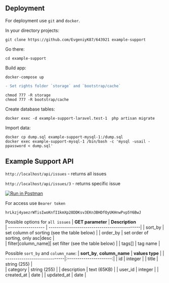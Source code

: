 ## Deployment
For deployment use `git` and `docker`.

In your directory projects:
```
git clone https://github.com/EvgeniyK87/643921 example-support
```
Go there:
```
cd example-support
```
Build app:
```
docker-compose up
```
```diff
- Set rights folder `storage` and `bootstrap/cache`
```
```
chmod 777 -R storage
chmod 777 -R bootstrap/cache
```
Create database tables:
```
docker exec -d example-support-laravel.test-1  php artisan migrate
```
Import data:
```
docker cp dump.sql example-support-mysql-1:/dump.sql
docker exec example-support-mysql-1 /bin/bash -c 'mysql -usail -ppassword < dump.sql'
```

## Example Support API


`http://localhost/api/issues` - returns all issues

`http://localhost/api/issues/3` - returns specific issue 


[![Run in Postman](https://run.pstmn.io/button.svg)](https://god.gw.postman.com/run-collection/20879151-be71563b-1df1-4aac-8e79-13c70ff486c7?action=collection%2Ffork&collection-url=entityId%3D20879151-be71563b-1df1-4aac-8e79-13c70ff486c7%26entityType%3Dcollection%26workspaceId%3D90684aef-822b-4f2a-90c4-6d995817a93e)

For access use `Bearer token`
```
hrLkzj4yaezrWTisIwoKnfI1kmXp28DDKsv3EKn3BHDfOyUKHnwPvp5Y6BwJ
```

Possible options for `all issues`
| **GET parameter**  | **Description**                                    
| ------------------ | ---------------------------------------------| 
| sort_by            | set column of sorting (see the table below) | 
| order_by           | set order of sorting, only asc|desc          |   
| filter[column_name]| set filter (see the table below)            |
| tags[]             | tag name                                     |


Possible `sort_by` and `column_name`:
| **sort_by**, **column_name** | **values type**        | 
| -----------------------------|:----------------------:| 
| id                           | integer                | 
| title                        | string (255)           |   
| category                     | string (255)           | 
| description                  | text (65KB)            |
| user_id                      | integer                | 
| created_at                   | date                   |
| updated_at                   | date                   |


